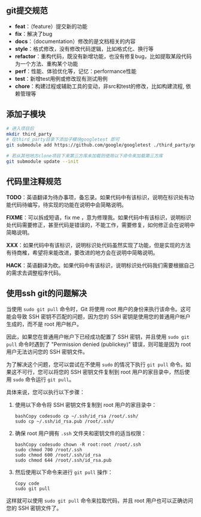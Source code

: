 ## git提交规范

- **feat**：（feature）提交新的功能
- **fix**：解决了bug
- **docs**：（documentation）修改的是文档相关的内容
- **style**：格式修改，没有修改代码逻辑，比如格式化、换行等
- **refactor**：重构代码，既没有新增功能，也没有修复bug，比如提取某段代码为一个方法、重构某个功能
- **perf**：性能、体验优化等，记忆：performance性能
- **test**：新增test用例或修改现有测试用例
- **chore**：构建过程或辅助工具的变动，非src和test的修改，比如构建流程, 依赖管理等



## 添加子模块

```bash
# 进入项目后
mkdir third_party
# 在third_party目录下添加子模块googletest 即可
git submodule add https://github.com/google/googletest ./third_party/googletest

# 若从其他地方clone项目下来第三方库未加载则使用以下命令来加载第三方库
git submodule update --init
```



## 代码里注释规范

**TODO**：英语翻译为待办事项，备忘录。如果代码中有该标识，说明在标识处有功能代码待编写，待实现的功能在说明中会简略说明。

**FIXME**：可以拆成短语，fix me ，意为修理我。如果代码中有该标识，说明标识处代码需要修正，甚至代码是错误的，不能工作，需要修复，如何修正会在说明中简略说明。

**XXX**：如果代码中有该标识，说明标识处代码虽然实现了功能，但是实现的方法有待商榷，希望将来能改进，要改进的地方会在说明中简略说明。

**HACK**：英语翻译为砍。如果代码中有该标识，说明标识处代码我们需要根据自己的需求去调整程序代码。



## 使用ssh git的问题解决

当使用 `sudo git pull` 命令时，Git 将使用 root 用户的身份来执行该命令。这可能会导致 SSH 密钥不匹配的问题，因为您的 SSH 密钥是使用您的普通用户帐户生成的，而不是 root 用户帐户。

因此，如果您在普通用户帐户下已经成功配置了 SSH 密钥，并且使用 `sudo git pull` 命令时遇到了 "Permission denied (publickey)" 错误，则可能是因为 root 用户无法访问您的 SSH 密钥文件。

为了解决这个问题，您可以尝试在不使用 `sudo` 的情况下执行 `git pull` 命令。如果这不可行，您可以将您的 SSH 密钥文件复制到 root 用户的家目录中，然后使用 `sudo` 命令运行 `git pull`。

具体来说，您可以执行以下步骤：

1. 使用以下命令将 SSH 密钥文件复制到 root 用户的家目录中：

   ```
   bashCopy codesudo cp ~/.ssh/id_rsa /root/.ssh/
   sudo cp ~/.ssh/id_rsa.pub /root/.ssh/
   ```

2. 确保 root 用户拥有 `.ssh` 文件夹和密钥文件的适当权限：

   ```
   bashCopy codesudo chown -R root:root /root/.ssh
   sudo chmod 700 /root/.ssh
   sudo chmod 600 /root/.ssh/id_rsa
   sudo chmod 644 /root/.ssh/id_rsa.pub
   ```

3. 然后使用以下命令来进行 `git pull` 操作：

   ```
   Copy code
   sudo git pull
   ```

这样就可以使用 `sudo git pull` 命令来拉取代码，并且 root 用户也可以正确访问您的 SSH 密钥文件了。